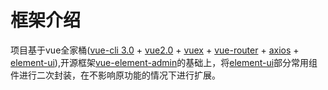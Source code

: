 # 框架介绍
项目基于vue全家桶([vue-cli 3.0](https://cli.vuejs.org/zh/guide/cli-service.html) + [vue2.0](https://cn.vuejs.org/v2/guide/) + [vuex](https://vuex.vuejs.org/zh/) + [vue-router](https://router.vuejs.org/zh/) + [axios](https://www.kancloud.cn/yunye/axios/234845) + [element-ui](https://element.eleme.cn/#/zh-CN/component/installation)),开源框架[vue-element-admin](https://panjiachen.github.io/vue-element-admin-site/zh/)的基础上，将[element-ui](https://element.eleme.cn/#/zh-CN/component/installation)部分常用组件进行二次封装，在不影响原功能的情况下进行扩展。
